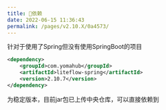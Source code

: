 ```yaml
---
title: 🧬依赖
date: 2022-06-15 11:36:43
permalink: /pages/v2.10.X/0a4573/
---
```


针对于使用了Spring但没有使用SpringBoot的项目

```xml
<dependency>
	<groupId>com.yomahub</groupId>
    <artifactId>liteflow-spring</artifactId>
	<version>2.10.7</version>
</dependency>
```
为稳定版本，目前jar包已上传中央仓库，可以直接依赖到